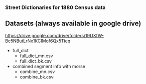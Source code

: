 ### Street Dictionaries for 1880 Census data

## Datasets (always available in google drive)
https://drive.google.com/drive/folders/19UXfW-Bc5NButLrNx1KCIMof6Qx5Tieq

* full_dict
  + full_dict_mn.csv
  + full_dict_bk.csv
* combined segment info with morse
  + combine_mn.csv
  + combine_bk.csv
